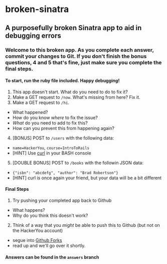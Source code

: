 broken-sinatra
==============

## A purposefully broken Sinatra app to aid in debugging errors

### Welcome to this broken app. As you complete each answer, commit your changes to Git. If you don't finish the bonus questions, 4 and 5 that's fine, just make sure you complete the final steps.

#### To start, run the ruby file included. Happy debugging!

1. This app doesn't start. What do you need to do to fix it?
2. Make a GET request to `/now`. What's missing from here? Fix it.
3. Make a GET request to `/hi`.
  * What happened?
  * How do you know *where* to fix the issue?
  * *What* do you need to add to fix this?
  * How can you prevent this from happening again?
4. [BONUS] POST to `/users` with the following data:
  * `name=HackerYou`, `course=IntroToRails`
  * [HINT] Use [curl](http://curl.haxx.se/docs/httpscripting.html#POST) in your BASH console
5. [DOUBLE BONUS] POST to `/books` with the followin JSON data:
  * `{"isbn": "abcdefg", "author": "Brad Robertson"}`
  * [HINT] curl is once again your friend, but your data will be a bit different

#### Final Steps
1. Try pushing your completed app back to Github
  * What happens?
  * Why do you think this doesn't work?
2. Think of a way that you *might* be able to push this to Github (but not on the HackerYou account)
  * segue into [Github Forks](https://help.github.com/articles/fork-a-repo)
  * read up and we'll go over it shortly.

#### Answers can be found in the `answers` branch
